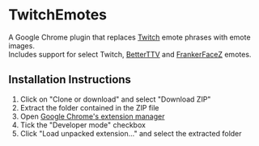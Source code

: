 # TwitchEmotes

A Google Chrome plugin that replaces [Twitch](https://www.twitch.tv) emote phrases with emote images.  
Includes support for select Twitch, [BetterTTV](https://nightdev.com/betterttv) and [FrankerFaceZ](https://www.frankerfacez.com) emotes.

## Installation Instructions

1. Click on "Clone or download" and select "Download ZIP"
2. Extract the folder contained in the ZIP file
3. Open [Google Chrome's extension manager](chrome://extensions)
4. Tick the "Developer mode" checkbox
5. Click "Load unpacked extension..." and select the extracted folder